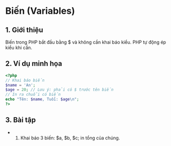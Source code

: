 # Biến (Variables)

## 1. Giới thiệu
Biến trong PHP bắt đầu bằng $ và không cần khai báo kiểu. PHP tự động ép kiểu khi cần.

## 2. Ví dụ minh họa

```php
<?php
// Khai báo biến
$name = 'An';
$age = 20; // Lưu ý: phải có $ trước tên biến
// In ra chuỗi có biến
echo "Tên: $name, Tuổi: $age\n";
?>
```

## 3. Bài tập
- 1. Khai báo 3 biến: $a, $b, $c; in tổng của chúng.
